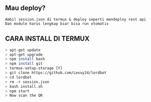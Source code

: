 ## Mau deploy?
```
Ambil session.json di termux & deploy seperti mendeploy rest api
Dan module harus lengkap biar bisa run otomatis

```

## CARA INSTALL DI TERMUX

```bash
> apt-get update
> apt-get upgrade
> npm install bash
> npm install git
> termux-setup-storage [Y]
> git clone https://github.com/Lexxy24/lordbot
> cd lordbot
> rm -r session.json
> bash install.sh 
> npm start
> Now scan the QR
```
